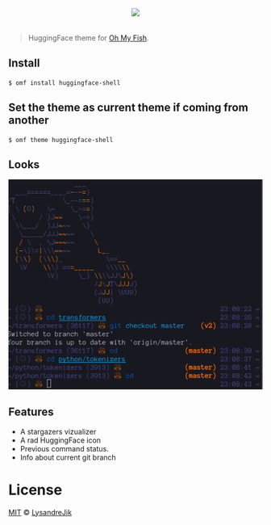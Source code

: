 <div align="center">
  <a href="http://github.com/fish-shell/omf">
  <img width=90px  src="https://cloud.githubusercontent.com/assets/8317250/8510172/f006f0a4-230f-11e5-98b6-5c2e3c87088f.png">
  </a>
</div>
<br>

> HuggingFace theme for [Oh My Fish][omf-link].

## Install

```fish
$ omf install huggingface-shell
```

## Set the theme as current theme if coming from another

```fish
$ omf theme huggingface-shell
```

## Looks

<p align="center">
  <img src="https://github.com/LysandreJik/huggingface-shell/raw/master/huggingface-shell-screenshot.png">
</p>

## Features

* A stargazers vizualizer
* A rad HuggingFace icon
* Previous command status.
* Info about current git branch

# License

[MIT][mit] © [LysandreJik][author]


[mit]:            http://opensource.org/licenses/MIT
[author]:         http://github.com/LysandreJik
[contributors]:   https://github.com/LysandreJik/huggingface-shell/graphs/contributors
[omf-link]:       https://www.github.com/oh-my-fish/oh-my-fish
